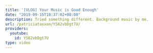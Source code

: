 ```yaml
---
title: '[VLOG] Your Music is Good Enough'
date: "2019-09-15T10:37:02+08:00"
description: Tried something different. Background music by me.
url: /patriciataxxon/YS62vbDgt7U/
providers:
  youtube:
    id: YS62vbDgt7U
type: video
---
```

